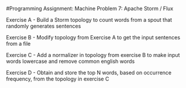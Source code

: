 #Programming Assignment: Machine Problem 7: Apache Storm / Flux

Exercise A - Build a Storm topology to count words from a spout that randomly generates sentences

Exercise B - Modify topology from Exercise A to get the input sentences from a file

Exercise C - Add a normalizer in topology from exercise B to make input words lowercase and remove common english words

Exercise D - Obtain and store the top N words, based on occurrence frequency, from the topology in exercise C